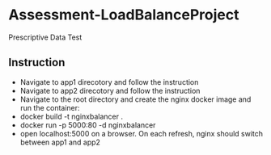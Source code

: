 # Assessment-LoadBalanceProject
Prescriptive Data Test 

## Instruction
- Navigate to app1 direcotory and follow the instruction
- Navigate to app2 direcotory and follow the instruction
- Navigate to the root directory and create the nginx docker image and run the container:
- docker build -t nginxbalancer .
- docker run -p 5000:80 -d nginxbalancer
- open localhost:5000 on a browser. On each refresh, nginx should switch between app1 and app2
